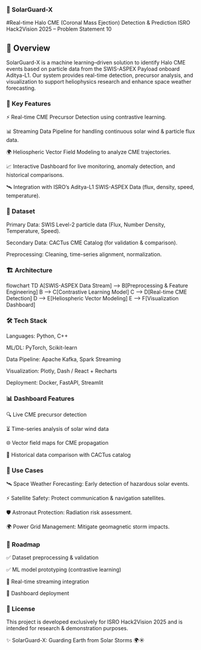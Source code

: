 ### 🌌 SolarGuard-X

#Real-time Halo CME (Coronal Mass Ejection) Detection & Prediction
ISRO Hack2Vision 2025 – Problem Statement 10

## 📖 Overview

SolarGuard-X is a machine learning–driven solution to identify Halo CME events based on particle data from the SWIS-ASPEX Payload onboard Aditya-L1.
Our system provides real-time detection, precursor analysis, and visualization to support heliophysics research and enhance space weather forecasting.

### 🚀 Key Features

⚡ Real-time CME Precursor Detection using contrastive learning.

📊 Streaming Data Pipeline for handling continuous solar wind & particle flux data.

🌍 Heliospheric Vector Field Modeling to analyze CME trajectories.

📈 Interactive Dashboard for live monitoring, anomaly detection, and historical comparisons.

🛰️ Integration with ISRO’s Aditya-L1 SWIS-ASPEX Data (flux, density, speed, temperature).

### 📂 Dataset

Primary Data: SWIS Level-2 particle data (Flux, Number Density, Temperature, Speed).

Secondary Data: CACTus CME Catalog (for validation & comparison).

Preprocessing: Cleaning, time-series alignment, normalization.

### 🏗️ Architecture
flowchart TD
  A[SWIS-ASPEX Data Stream] --> B[Preprocessing & Feature Engineering]
  B --> C[Contrastive Learning Model]
  C --> D[Real-time CME Detection]
  D --> E[Heliospheric Vector Modeling]
  E --> F[Visualization Dashboard]

### 🛠️ Tech Stack

Languages: Python, C++

ML/DL: PyTorch, Scikit-learn

Data Pipeline: Apache Kafka, Spark Streaming

Visualization: Plotly, Dash / React + Recharts

Deployment: Docker, FastAPI, Streamlit

### 📊 Dashboard Features

🔍 Live CME precursor detection

⏳ Time-series analysis of solar wind data

🌐 Vector field maps for CME propagation

📜 Historical data comparison with CACTus catalog

### 📌 Use Cases

🛰️ Space Weather Forecasting: Early detection of hazardous solar events.

⚡ Satellite Safety: Protect communication & navigation satellites.

🛡️ Astronaut Protection: Radiation risk assessment.

🌍 Power Grid Management: Mitigate geomagnetic storm impacts.

### 📅 Roadmap

✅ Dataset preprocessing & validation

✅ ML model prototyping (contrastive learning)

🔄 Real-time streaming integration

🔄 Dashboard deployment

### 📜 License

This project is developed exclusively for ISRO Hack2Vision 2025 and is intended for research & demonstration purposes.

✨ SolarGuard-X: Guarding Earth from Solar Storms 🌍☀️
